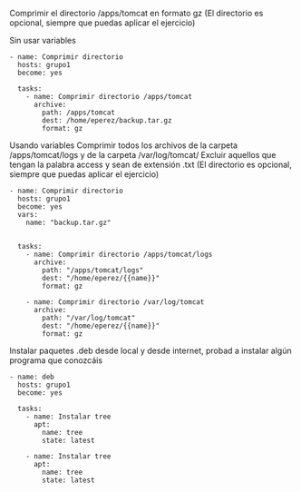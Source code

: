  Comprimir el directorio /apps/tomcat en formato gz (El directorio es opcional, siempre que puedas aplicar el ejercicio)

Sin usar variables

```
- name: Comprimir directorio
  hosts: grupo1
  become: yes
  
  tasks:
    - name: Comprimir directorio /apps/tomcat
      archive:
        path: /apps/tomcat
        dest: /home/eperez/backup.tar.gz
        format: gz

```


Usando variables
Comprimir todos los archivos de la carpeta /apps/tomcat/logs y de la carpeta /var/log/tomcat/ Excluir aquellos que tengan la palabra access y sean de extensión .txt (El directorio es opcional, siempre que puedas aplicar el ejercicio)

```
- name: Comprimir directorio
  hosts: grupo1
  become: yes
  vars:
    name: "backup.tar.gz"


  tasks:
    - name: Comprimir directorio /apps/tomcat/logs
      archive:
        path: "/apps/tomcat/logs"
        dest: "/home/eperez/{{name}}"
        format: gz
    
    - name: Comprimir directorio /var/log/tomcat
      archive:
        path: "/var/log/tomcat"
        dest: "/home/eperez/{{name}}"
        format: gz
```

Instalar paquetes .deb desde local y desde internet, probad a instalar algún programa que conozcáis

```
- name: deb
  hosts: grupo1
  become: yes

  tasks:
    - name: Instalar tree
      apt:
        name: tree
        state: latest

    - name: Instalar tree
      apt:
        name: tree
        state: latest

```
